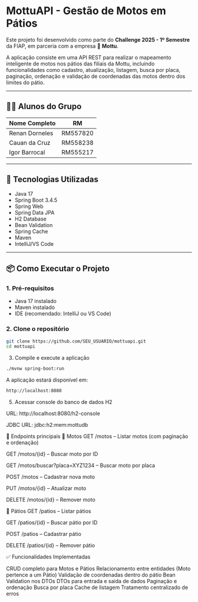 # MottuAPI - Gestão de Motos em Pátios

Este projeto foi desenvolvido como parte do **Challenge 2025 - 1º Semestre** da FIAP, em parceria com a empresa 🛵 **Mottu**.

A aplicação consiste em uma API REST para realizar o mapeamento inteligente de motos nos pátios das filiais da Mottu, incluindo funcionalidades como cadastro, atualização, listagem, busca por placa, paginação, ordenação e validação de coordenadas das motos dentro dos limites do pátio.

---

## 👨‍💻 Alunos do Grupo

| Nome Completo | RM     |
|---------------|--------|
| Renan Dorneles | RM557820 |
| Cauan da Cruz | RM558238 |
| Igor Barrocal| RM555217 |

---

## 🚀 Tecnologias Utilizadas

- Java 17  
- Spring Boot 3.4.5  
- Spring Web  
- Spring Data JPA  
- H2 Database  
- Bean Validation  
- Spring Cache  
- Maven  
- IntelliJ/VS Code  

---

## 📦 Como Executar o Projeto

### 1. Pré-requisitos
- Java 17 instalado
- Maven instalado
- IDE (recomendado: IntelliJ ou VS Code)

### 2. Clone o repositório

```bash
git clone https://github.com/SEU_USUARIO/mottuapi.git
cd mottuapi

```


3. Compile e execute a aplicação

   
```bash
./mvnw spring-boot:run
```

A aplicação estará disponível em:
```bash
http://localhost:8080
```

5. Acessar console do banco de dados H2
   
URL: http://localhost:8080/h2-console

JDBC URL: jdbc:h2:mem:mottudb


🔗 Endpoints principais
🛵 Motos
GET /motos – Listar motos (com paginação e ordenação)

GET /motos/{id} – Buscar moto por ID

GET /motos/buscar?placa=XYZ1234 – Buscar moto por placa

POST /motos – Cadastrar nova moto

PUT /motos/{id} – Atualizar moto

DELETE /motos/{id} – Remover moto

🏢 Pátios
GET /patios – Listar pátios

GET /patios/{id} – Buscar pátio por ID

POST /patios – Cadastrar pátio

DELETE /patios/{id} – Remover pátio

✅ Funcionalidades Implementadas

 CRUD completo para Motos e Pátios
 Relacionamento entre entidades (Moto pertence a um Pátio)
 Validação de coordenadas dentro do pátio
 Bean Validation nos DTOs
 DTOs para entrada e saída de dados
 Paginação e ordenação
 Busca por placa
 Cache de listagem
 Tratamento centralizado de erros

